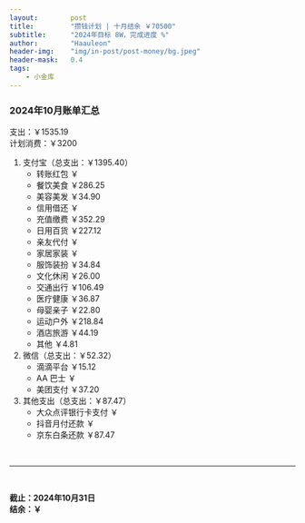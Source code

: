 ```yaml
---
layout:        post
title:         "攒钱计划 | 十月结余 ￥70500"
subtitle:      "2024年目标 8W，完成进度 %"
author:        "Haauleon"
header-img:    "img/in-post/post-money/bg.jpeg"
header-mask:   0.4
tags:
    - 小金库
---
```


### 2024年10月账单汇总             
支出：￥1535.19         
计划消费：￥3200        

1. 支付宝（总支出：￥1395.40）   
    - 转账红包 ￥   
    - 餐饮美食 ￥286.25    
    - 美容美发 ￥34.90     
    - 信用借还 ￥    
    - 充值缴费 ￥352.29     
    - 日用百货 ￥227.12      
    - 亲友代付 ￥     
    - 家居家装 ￥    
    - 服饰装扮 ￥34.84    
    - 文化休闲 ￥26.00    
    - 交通出行 ￥106.49      
    - 医疗健康 ￥36.87
    - 母婴亲子 ￥22.80
    - 运动户外 ￥218.84
    - 酒店旅游 ￥44.19
    - 其他 ￥4.81
2. 微信（总支出：￥52.32）      
    - 滴滴平台 ￥15.12   
    - AA 巴士 ￥    
    - 美团支付 ￥37.20      
3. 其他支出（总支出：￥87.47）     
    - 大众点评银行卡支付 ￥    
    - 抖音月付还款 ￥    
    - 京东白条还款 ￥87.47   

<br>

---

<br>

**截止：2024年10月31日**      
**结余：￥**        
